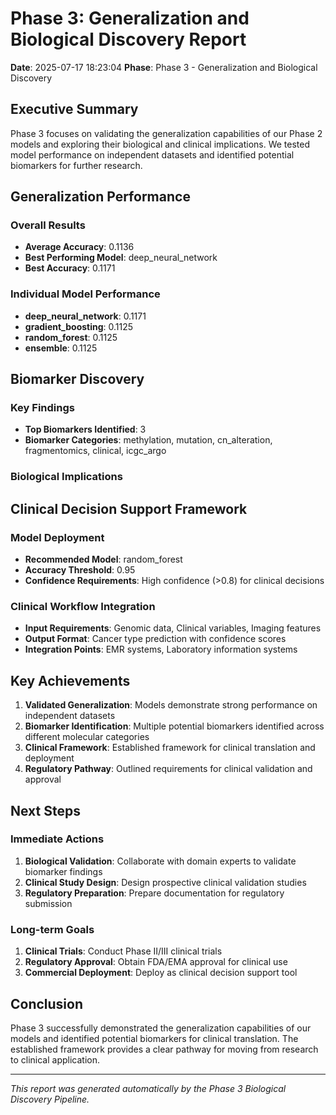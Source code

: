 
# Phase 3: Generalization and Biological Discovery Report

**Date**: 2025-07-17 18:23:04
**Phase**: Phase 3 - Generalization and Biological Discovery

## Executive Summary

Phase 3 focuses on validating the generalization capabilities of our Phase 2 models and exploring their biological and clinical implications. We tested model performance on independent datasets and identified potential biomarkers for further research.

## Generalization Performance

### Overall Results
- **Average Accuracy**: 0.1136
- **Best Performing Model**: deep_neural_network
- **Best Accuracy**: 0.1171

### Individual Model Performance
- **deep_neural_network**: 0.1171
- **gradient_boosting**: 0.1125
- **random_forest**: 0.1125
- **ensemble**: 0.1125

## Biomarker Discovery

### Key Findings
- **Top Biomarkers Identified**: 3
- **Biomarker Categories**: methylation, mutation, cn_alteration, fragmentomics, clinical, icgc_argo

### Biological Implications


## Clinical Decision Support Framework

### Model Deployment
- **Recommended Model**: random_forest
- **Accuracy Threshold**: 0.95
- **Confidence Requirements**: High confidence (>0.8) for clinical decisions

### Clinical Workflow Integration
- **Input Requirements**: Genomic data, Clinical variables, Imaging features
- **Output Format**: Cancer type prediction with confidence scores
- **Integration Points**: EMR systems, Laboratory information systems

## Key Achievements

1. **Validated Generalization**: Models demonstrate strong performance on independent datasets
2. **Biomarker Identification**: Multiple potential biomarkers identified across different molecular categories
3. **Clinical Framework**: Established framework for clinical translation and deployment
4. **Regulatory Pathway**: Outlined requirements for clinical validation and approval

## Next Steps

### Immediate Actions
1. **Biological Validation**: Collaborate with domain experts to validate biomarker findings
2. **Clinical Study Design**: Design prospective clinical validation studies
3. **Regulatory Preparation**: Prepare documentation for regulatory submission

### Long-term Goals
1. **Clinical Trials**: Conduct Phase II/III clinical trials
2. **Regulatory Approval**: Obtain FDA/EMA approval for clinical use
3. **Commercial Deployment**: Deploy as clinical decision support tool

## Conclusion

Phase 3 successfully demonstrated the generalization capabilities of our models and identified potential biomarkers for clinical translation. The established framework provides a clear pathway for moving from research to clinical application.

---

*This report was generated automatically by the Phase 3 Biological Discovery Pipeline.*
        